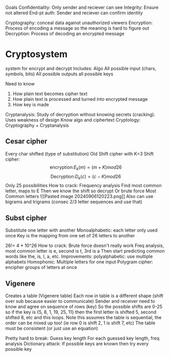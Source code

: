 Goals
	Confidentiality: Only sender and reciever can see
	Integrity: Ensure not altered
	End-pt auth: Sender and reciever can confirm identity

Cryptography: conceal data against unauthorized viewers
Encryption: Process of encoding a message so the meaning is hard to figure out
Decryption: Process of decoding an encrypted message

# Cryptosystem
system for encrypt and decrypt
Includes:
	Algo
	All possible input (chars, symbols, bits)
	All possible outputs
	all possible keys

Need to know
1. How plain text becomes cipher text
2. How plain text is processed and turned into encrypted message
3. How key is made

Cryptanalysis: Study of decryption without knowing secrets (cracking). Uses weakness of design
	Know algo and ciphertext
Cryptology: Cryptography + Cryptanalysis
## Cesar cipher
Every char shifted (type of substitution)
Old
Shift cipher with K=3
Shift cipher: 
$$\text{encryption:} E_{k}(m) = (m+K)mod26$$
$$\text{Decryption:} D_{k}(c) = (c-K)mod26$$
Only 25 possibilities 
How to crack: Frequency analysis
	Find most common letter, maps to E
	Then we know the shift so decrypt
	Or brute force
	Most Common letters
	![[Pasted image 20240906120223.png]]
	Also can use bigrams and trigrams (consec 2/3 letter sequences and use that)

## Subst cipher
Substitute one letter with another 
Monoalphabetic: each letter only used once
Key is the mapping from one set of 26 letters to another

26!= 4 * 10^26
How to crack:
	Brute force doesn't really work
	Freq analysis, most common letter is e, second is t, 3rd is a
	Then start predicting common words like the, is, I, a, etc.
Improvements:
	polyalphabetic: use multiple alphabets
	Homophonic: Multiple letters for one input
	Polygram cipher: encipher groups of letters at once

## Vigenere 
Creates a table (Vigenere table)
	Each row in table is a different shape (shift over sub because easier to communicate)
	Sender and receiver need to know and agree on sequence of rows (key)
So the possible shifts are 0-25 so if the key is {5, 8, 1, 19, 25, 11} then the first letter is shifted 5, second shifted 8, etc and this loops. 
	Note this assumes the table is sequential, the order can be mixed up too! (ie row 0 is shift 2, 1 is shift 7, etc) The table must be consistent (or just use an equation)


Pretty hard to break:
	Guess key length
	For each guessed key length, freq analysis 
	Dictionary attack: If possible keys are known then try every possible key
	
